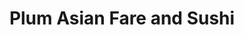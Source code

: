 ---
layout: place
title: "Plum Asian Fare and Sushi"
permalink: /ohio/avon-lake/plum-asian-fare-and-sushi.html
stateAbbr: OH
stateName: Ohio
cityName: Avon Lake
seo:
  name: "Plum Asian Fare and Sushi"
  type: Restaurant
  links: https://www.plumasianfaresushi.com/
description: "Looking for sushi in Avon Lake, Ohio? Check out Plum Asian Fare and Sushi for a delightful Japanese dining experience. Enjoy a variety of sushi and other dis..."
place_id: ChIJYZgos7GPMIgRN6YVF5DmGhs
photos:
  - name: >-
      places/ChIJYZgos7GPMIgRN6YVF5DmGhs/photos/AeeoHcI6f4k39347WctmwTeSD4sRfejpmm107Z6G7Xcq_HEjsmzVyt8rdInd2qIHrm_86FU9ETBRbf2jmsimmI_mFSCYzJOJqYBK3yqoNSMR5hH8xnhnPoWd2KTBALrBfKywXu5hveUGR4Wo_3f12-zCWBFEzJdKFtT_HYkC1o0gECjurEOhfWeFTSZ66VTLVX1imAHUZSImWFf6xsoWNEFoYJqDgDWwpCSzsnDHm81y4QWTS2WiZMuT7p7FzAGfcJiMULX15DDJzDChHom4HJCATSfkh03CL3K9N14BWSCRt2lsjSb5GglxJaH_g26q2fG4-5-CveojsYyZTQLavRljRNCIY8sspxoUx7E41syltWDWGQa3Qo8fy-O4MOhHUq99rXAvKrbMp1U2WQ3x5M8Gr7Zj4ZEGmLJx9ZQlsi9OSxpFQA
    widthPx: 4032
    heightPx: 3024
    authorAttributions:
      - displayName: Dan Fial
        uri: https://maps.google.com/maps/contrib/109099432156659987469
        photoUri: >-
          https://lh3.googleusercontent.com/a/ACg8ocL6vLQWKAEeyWzq5oBoEKegLyqgDinSgC8pj42eHEjli1dhEg=s100-p-k-no-mo
    flagContentUri: >-
      https://www.google.com/local/imagery/report/?cb_client=maps_api_places.places_api&image_key=!1e10!2sCIHM0ogKEICAgICu6YzlKA&hl=en-US
    googleMapsUri: >-
      https://www.google.com/maps/place//data=!3m4!1e2!3m2!1sCIHM0ogKEICAgICu6YzlKA!2e10!4m2!3m1!1s0x88308fb1b3289861:0x1b1ae6901715a637
  - name: >-
      places/ChIJYZgos7GPMIgRN6YVF5DmGhs/photos/AeeoHcKQJXAlakFUkM6zwzDEnv1W9IQNwjT4FHt-gms1hOfWW5uwr8YtwrwCeMcrvMmOBhBlfnddqmviWnHQUibWAlMclI6kyLhQKM52X57C5yil-elmuRCiJ8lpy52hDsHHYpTOqZ1nUFtoroqSiTeVwUjRumyfr8_NXjJ1b2D9FjC0i89mKbEwPKMyHm9I6OKQw75pht-DLjNlbw57fqX9YmgwsrzjD10h-tkKccdc3ZwKF15J3QjvaxiNB0_WHQtxgwwRLj3UhMse7yA9pecU0naDnskx9aJGTirwsecRysH7xnbLlDxuAA2rae3ik0mJMMNVvgCQiwXzYQZt_ZOxpv5h9cAgIQ5-2tTP2mhfa32QQuDImEMzX5tOV8Z77spQSK_O9fcuUBfsuRm94K584RUpTN_d6KegL6LIQ2bbyqjn9z0m
    widthPx: 3600
    heightPx: 4800
    authorAttributions:
      - displayName: Roland Rollinger
        uri: https://maps.google.com/maps/contrib/111913336627852740982
        photoUri: >-
          https://lh3.googleusercontent.com/a-/ALV-UjXcqYQywQT3QgceCByK3sezcILxKyqiEqaiWacv8MW_qBYIm-Ap=s100-p-k-no-mo
    flagContentUri: >-
      https://www.google.com/local/imagery/report/?cb_client=maps_api_places.places_api&image_key=!1e10!2sCIHM0ogKEICAgIC3uPz2vQE&hl=en-US
    googleMapsUri: >-
      https://www.google.com/maps/place//data=!3m4!1e2!3m2!1sCIHM0ogKEICAgIC3uPz2vQE!2e10!4m2!3m1!1s0x88308fb1b3289861:0x1b1ae6901715a637
  - name: >-
      places/ChIJYZgos7GPMIgRN6YVF5DmGhs/photos/AeeoHcKpCRa6hsB_n3FwMNkTrw-t3OiRtFDrEtGvtfRsy8UVUejCES2U1wVF20vXhi7xBtXBLKE2egnRjh6_bXFwiC9b44US40K8VGgNQCRUaEPFV2J0JYidgTTJuk3ArPEiyW4wHdE-r-Sh17CfRYjbw4xCZnJ0QWsjmM-lRYQZZ-VsOAsbfKHjJKJazcCM-0ddpsNgjkcHkJYgg1UmPAb5y6nsAL2hKrY9EzWz-uTqazkC-isMBBfafxBy9iJ5mYleHuhmrmpozCK81NFVucpl9sXLi8ufwnNWcelwrFy_O8D8mmKoZazvIBDzhDZSD99XhFaFI8eGhPWPDpe1SIfHpboQA9a1-9ylu3RA60jOgJq1b2RBE4C-NZLSMA3vUcQXfEtIGxBKNLG3MRKxnUNl9vECJrJ0A9zR0WGv7Yi1DbIXMA
    widthPx: 4032
    heightPx: 3024
    authorAttributions:
      - displayName: Ralph Valente
        uri: https://maps.google.com/maps/contrib/115849306691262353755
        photoUri: >-
          https://lh3.googleusercontent.com/a-/ALV-UjW2gaxQWnm16zXaFUyMAUMHzGUCT8AroLJT2bpd3xXJRpP4-pr57A=s100-p-k-no-mo
    flagContentUri: >-
      https://www.google.com/local/imagery/report/?cb_client=maps_api_places.places_api&image_key=!1e10!2sCIHM0ogKEICAgMDA0eqbRg&hl=en-US
    googleMapsUri: >-
      https://www.google.com/maps/place//data=!3m4!1e2!3m2!1sCIHM0ogKEICAgMDA0eqbRg!2e10!4m2!3m1!1s0x88308fb1b3289861:0x1b1ae6901715a637
  - name: >-
      places/ChIJYZgos7GPMIgRN6YVF5DmGhs/photos/AeeoHcKUC0WOJlVBFnlXFwXU3kM3Cbo0KQon7bHr2XXwfqI2c2RN2SvX79qAV4bEqun5pW3ejlM5Ufdnr99sLL76EolJ9VccSbWfnUL9N7Ffc3WZiIB1CWlR3_wJ0cI8eLrn6jJFzSP3_EliJ7go5tR5Qnm3AnDroF2PUSN4m0337OJVvRsFlpGg6YoNmndFQxm-ghbQUp-hwbabMR_NAIIgyqHm6Y-PsFwoVa6dL9gq_Bj5k1MxkBgwxAeEwofZ1gIOa76f_V8pwH4dbrVsNizJxy-ENnnT1T4oPymMqTgoMPz4PEvp4naJiPna7lVhsv-kLPYxNPjQ-biFQ14PEkPPHHVeznmswm9q9GGmTIA-qP1V3e6qWd3yfynPtdDa06Wzs7IOLMS-bkUYK4-jfoElptV90XTOdX2uryVWKOqp8Bg_-A
    widthPx: 2268
    heightPx: 4032
    authorAttributions:
      - displayName: Yen-Chun Chen
        uri: https://maps.google.com/maps/contrib/107260913832472880801
        photoUri: >-
          https://lh3.googleusercontent.com/a/ACg8ocL-PnlC0NlXKr-DWlTK77Tu8b0qGxxnatDhPYvDKNG8M2K6=s100-p-k-no-mo
    flagContentUri: >-
      https://www.google.com/local/imagery/report/?cb_client=maps_api_places.places_api&image_key=!1e10!2sCIHM0ogKEICAgICb9rSyfw&hl=en-US
    googleMapsUri: >-
      https://www.google.com/maps/place//data=!3m4!1e2!3m2!1sCIHM0ogKEICAgICb9rSyfw!2e10!4m2!3m1!1s0x88308fb1b3289861:0x1b1ae6901715a637
  - name: >-
      places/ChIJYZgos7GPMIgRN6YVF5DmGhs/photos/AeeoHcLApX-1Zg5CiVrK5DqSs4fJMAgavJVOjp_doEGFeK1BqJBEmOsK_Aqo6U93HyiQpGVoeLNj7dPKw__tAz74u5_PgibS1PYuwv04VqDYRd0Q6VI8R-T07ogeSBHHpkw-U2jlmXu4CwWDpA40G2r4rLPHdbwqVVVw1HErQdKf_IsBiYrYzWkM1BNX0t9TmYpIv0ybCh7caT7CCu7VD8z8QwyUmIGl4-LH4eRTmFH1F2KetlMvbqHwB_oB20l0NQobhZZvE3v1sIDGP9_ZgKimcbUMKkViyHLcp8hwC2sI9X1e88txJrUXF5AaYQZEGHPUocKuuGLgCPzaXAj_urDjx7PtpJ7iqoaRDFCvCKSYRvImWE3-RqiKiLpmRUdPG-2qIUGMBgmXzlLHu-j768Fd7Hslp0FlCinTiMHTX7WDaaCEdw
    widthPx: 4000
    heightPx: 2252
    authorAttributions:
      - displayName: Kate Schwanitz
        uri: https://maps.google.com/maps/contrib/117762104048669729334
        photoUri: >-
          https://lh3.googleusercontent.com/a-/ALV-UjWPBtKCWewQBfv7yjDK8QEDDlFFbABDWbFg8rXH27tduaULQWm7UQ=s100-p-k-no-mo
    flagContentUri: >-
      https://www.google.com/local/imagery/report/?cb_client=maps_api_places.places_api&image_key=!1e10!2sCIHM0ogKEICAgICT7J6Kew&hl=en-US
    googleMapsUri: >-
      https://www.google.com/maps/place//data=!3m4!1e2!3m2!1sCIHM0ogKEICAgICT7J6Kew!2e10!4m2!3m1!1s0x88308fb1b3289861:0x1b1ae6901715a637
  - name: >-
      places/ChIJYZgos7GPMIgRN6YVF5DmGhs/photos/AeeoHcJd38bIZkhRWELS137N-rbLpSFOW4uDZYuF08vvnV0kyy_THjo2PsTse1ZphocRGn8F75VoF-wAj6I4gy1Ma7XOJkq5g2_qXv87AOnx2aTQepPJJ96K3zUDs500Fyobx0sPjpdKgiGuDAkAZYQdQ2rcFUcq7GkyIHIv_N_G5aWyvkHP4sE6RbVzy2wFFbmKUzXypRX8V0ilxIlV17rzTiSSE-sv975lZXt8TsvnS5EzWWWQZn9DXScHn9hEIsXWlyVM1QjqzfSE0CD1jxyR1vRfU4ThzWHV6Og9ZjscEuU9BWoi-OEH2SgyEfkPLshgLbjqGlspk7Ejm1kS-PfAHNrCbWLfproFdO000MKUl76ijpkwxI3V4yhRriW_hYLCKrLQ3b_85whK0WsepySbmrzrxHJEr916IZb8HpXy3XNVXQ
    widthPx: 3600
    heightPx: 4800
    authorAttributions:
      - displayName: Roland Rollinger
        uri: https://maps.google.com/maps/contrib/111913336627852740982
        photoUri: >-
          https://lh3.googleusercontent.com/a-/ALV-UjXcqYQywQT3QgceCByK3sezcILxKyqiEqaiWacv8MW_qBYIm-Ap=s100-p-k-no-mo
    flagContentUri: >-
      https://www.google.com/local/imagery/report/?cb_client=maps_api_places.places_api&image_key=!1e10!2sCIHM0ogKEICAgIC3uPz2PQ&hl=en-US
    googleMapsUri: >-
      https://www.google.com/maps/place//data=!3m4!1e2!3m2!1sCIHM0ogKEICAgIC3uPz2PQ!2e10!4m2!3m1!1s0x88308fb1b3289861:0x1b1ae6901715a637
  - name: >-
      places/ChIJYZgos7GPMIgRN6YVF5DmGhs/photos/AeeoHcL91jTQxjEHRcRoDax_VM7URHXI_Kpzy21bsKceKVOMoNDg7cD7aWvAlwJuxPXBLLvfapzLpR4OgY7Bk5QV6qMApn3TRFbb5bwSKef77Y_0IsU6udPj8vXUPPXs7yfaIXBmOGKkqW-8oZp14yZ85y71E0mNsZEoTaIQIq7062IjedaYnokF-fVrjxSHaPO3lI4qiIpoPZG9TpQA3sFS2mnJzXxSSAAYkKxwY3QeGWqsOvr7toT58OQr6TxrjyesT4AoGqmEfYMy9ts4wR1EikPFI3G1RBKeQbiobOsWmVdG2ZEF1yPo1V0nwl5Z4vZ4Ka9eK5GGWqjFmEuw7iBBOxOxbwwwWiu4-XG2VFS9wc_Uous3Evyf1zHZS_59o7EK5HczRzP3ITsp3x79fFRm_L-hMT1RSjop1wSh0_QFhvr9-JQA
    widthPx: 4032
    heightPx: 3024
    authorAttributions:
      - displayName: Jane L
        uri: https://maps.google.com/maps/contrib/106650018775397615578
        photoUri: >-
          https://lh3.googleusercontent.com/a/ACg8ocLv2irGdAEoQwcsW-ntEgeG0c0fHmEIzUeT7mvvOrVZsgavEw=s100-p-k-no-mo
    flagContentUri: >-
      https://www.google.com/local/imagery/report/?cb_client=maps_api_places.places_api&image_key=!1e10!2sCIHM0ogKEICAgICD6anb7wE&hl=en-US
    googleMapsUri: >-
      https://www.google.com/maps/place//data=!3m4!1e2!3m2!1sCIHM0ogKEICAgICD6anb7wE!2e10!4m2!3m1!1s0x88308fb1b3289861:0x1b1ae6901715a637
  - name: >-
      places/ChIJYZgos7GPMIgRN6YVF5DmGhs/photos/AeeoHcITj5JUwSUBrVK0JLrJn2RfEx7iIn56rKDY1wMqwxXyXwXceipkZUQLkIBxia0yYf1bpsqr8PeimKLv2VeCLa-3gqmLLwP7CIeHAVRZBTXFuwhEAKxfXOQ9U2LmCCPmA2DVuLC7zBMeItno7RXn-DhjSXtZGaFoaL8TW5wfFUq4UwYz8TTQJinsLeAO50guNKzbMyvig-bzajXyf9tAwH6M4draBLezu-ryLOcjLVoGqk-LVhLzzPk4bKcWxy7Rv7VcGL2xESAiG6iOy7sPht2j3oDYAJ6Najl_bQRRLceYXuBdtPfzsl_-h1lgssgLc-9ma2iIy8YtY_EDoIOHUhmPU3GMPUIAKwsm0qUfhg-ZtF6HgoEw2MAbrpa095ejIMHJKBCq_3TIKgt0fbzGJLypehWv2uaWyev9k9d6HwU9dw
    widthPx: 3000
    heightPx: 4000
    authorAttributions:
      - displayName: Allison Sowa
        uri: https://maps.google.com/maps/contrib/112060611511284398811
        photoUri: >-
          https://lh3.googleusercontent.com/a-/ALV-UjXMCDambULSg6AGBOancuNid23nLyjt2m228gbbC6E2EQRs7jcg5A=s100-p-k-no-mo
    flagContentUri: >-
      https://www.google.com/local/imagery/report/?cb_client=maps_api_places.places_api&image_key=!1e10!2sCIHM0ogKEICAgID9k7ijPw&hl=en-US
    googleMapsUri: >-
      https://www.google.com/maps/place//data=!3m4!1e2!3m2!1sCIHM0ogKEICAgID9k7ijPw!2e10!4m2!3m1!1s0x88308fb1b3289861:0x1b1ae6901715a637
  - name: >-
      places/ChIJYZgos7GPMIgRN6YVF5DmGhs/photos/AeeoHcKRSyidIul5Pd4QRKFQluhUJyk9HCYypFAEyfndrADIT5c3FBkw6TwCSHav6Q6me8tNDvnqsA3kciVzwVlf-gwO8OCp9lM_Jw4tafe1efRRlCQsU43aMaVrzLWsXVZiz_lAubIOZcTrzkh3ilb5Z__rRsWMXNCUDAGwLn66EOZQA-o1ENp4GWOookfA6H6V7dA99MaOhEqXJ6gYGx7yY3T6lg7rlvH5KA0tb5UVUQmaetC4OOgVqF9Q3vzAdimo88ladpOBcCIIEDh3OgKABEgxhkwHo5pc8KYBmdREIhgFNTj4Gw4m-pWk_cW3BznBZG4AU57aPgy29JVwAOHOhkI209BdXRMOva1J7uGv6p7jZ8W8L8t7RXFFrBRxPeb-53mttnmy4tfxHnM4AYtbSY3oCzTXN3myu7ATXDGnT4z1aCuc
    widthPx: 4080
    heightPx: 3072
    authorAttributions:
      - displayName: Reed Fabek
        uri: https://maps.google.com/maps/contrib/102563598000521262503
        photoUri: >-
          https://lh3.googleusercontent.com/a-/ALV-UjWypM-HpddPtsEayRtEHNTHXPPzFrgkloXbAa70YsbLl_hZzvW3=s100-p-k-no-mo
    flagContentUri: >-
      https://www.google.com/local/imagery/report/?cb_client=maps_api_places.places_api&image_key=!1e10!2sCIHM0ogKEICAgIDf5aOHqwE&hl=en-US
    googleMapsUri: >-
      https://www.google.com/maps/place//data=!3m4!1e2!3m2!1sCIHM0ogKEICAgIDf5aOHqwE!2e10!4m2!3m1!1s0x88308fb1b3289861:0x1b1ae6901715a637
  - name: >-
      places/ChIJYZgos7GPMIgRN6YVF5DmGhs/photos/AeeoHcKqspfP3KtpMSJE3GjECb971TjYSDTW4JSfGTxhq1kMH9KXAt7pl9v2Us-MlEoCM0yYu7_SgQ5t0TnYPdgWzZd--SS_SK3aFwfsdZaGNC4wtytSM_CDigU8il2w4QNmaCb1JyxgSnMtuz5LVUI4Oo0fSAFLnpl62t3GQmrH8hyF_5qUrBcBNQ7moFqgkOvHXJ4IVgBH5Ua_Qtm0IoimH3NzfQXHiELemky8zpWEU0RRQHcTdbL2YT_Z1hGlMRntokAGmllBwu6AKs3LLVOMz44dSCywTT0ZcH38qdyLyoi5W50Kl-OgK_JXQnEMZRFjX9xz7cWKgeVb_txSn3vUj-bx4dFSQAlRFA0aRk56He3iNp4fTQ2hqwYYwAZpbwAykCGiL6IrysgLcCKawmOSJY7nfMTccJJRofOCHicIE_xhwU8
    widthPx: 3024
    heightPx: 4032
    authorAttributions:
      - displayName: Ralph Valente
        uri: https://maps.google.com/maps/contrib/115849306691262353755
        photoUri: >-
          https://lh3.googleusercontent.com/a-/ALV-UjW2gaxQWnm16zXaFUyMAUMHzGUCT8AroLJT2bpd3xXJRpP4-pr57A=s100-p-k-no-mo
    flagContentUri: >-
      https://www.google.com/local/imagery/report/?cb_client=maps_api_places.places_api&image_key=!1e10!2sCIHM0ogKEICAgMDA0YqelAE&hl=en-US
    googleMapsUri: >-
      https://www.google.com/maps/place//data=!3m4!1e2!3m2!1sCIHM0ogKEICAgMDA0YqelAE!2e10!4m2!3m1!1s0x88308fb1b3289861:0x1b1ae6901715a637
address: 32730 Walker Rd C3, Avon Lake, OH 44012, USA
street: 32730 Walker Rd C3
city: Avon Lake
state: OH
zip: '44012'
country: USA
neighborhood: null
latitude: '41.493729'
longitude: '-82.017866'
accessibility_options:
  wheelchairAccessibleParking: true
  wheelchairAccessibleEntrance: true
  wheelchairAccessibleRestroom: true
  wheelchairAccessibleSeating: true
business_status: OPERATIONAL
name: Plum Asian Fare and Sushi
google_maps_links:
  directionsUri: >-
    https://www.google.com/maps/dir//''/data=!4m7!4m6!1m1!4e2!1m2!1m1!1s0x88308fb1b3289861:0x1b1ae6901715a637!3e0
  placeUri: https://maps.google.com/?cid=1953126894955505207
  writeAReviewUri: >-
    https://www.google.com/maps/place//data=!4m3!3m2!1s0x88308fb1b3289861:0x1b1ae6901715a637!12e1
  reviewsUri: >-
    https://www.google.com/maps/place//data=!4m4!3m3!1s0x88308fb1b3289861:0x1b1ae6901715a637!9m1!1b1
  photosUri: >-
    https://www.google.com/maps/place//data=!4m3!3m2!1s0x88308fb1b3289861:0x1b1ae6901715a637!10e5
primary_type: Asian Restaurant
opening_hours:
  regular: null
  current: null
secondary_opening_hours:
  regular:
    weekdayDescriptions: null
    type: null
  current:
    weekdayDescriptions: null
    type: null
phone: (440) 930-2623
price_level: PRICE_LEVEL_MODERATE
price_range: $20 &ndash; $30
rating: '4.6'
rating_count: 212
website: https://www.plumasianfaresushi.com/
reviews:
  - name: >-
      places/ChIJYZgos7GPMIgRN6YVF5DmGhs/reviews/ChdDSUhNMG9nS0VJQ0FnSUR2OW9fT3VRRRAB
    relativePublishTimeDescription: 2 months ago
    rating: 5
    text:
      text: >-
        This restaurant is such a gem. Wonderful restaurant. I don’t normally
        start with the deserts. However they are made from scratch. From a-z
        HOMEMADE!!! All the food is a home run!!!


        Menu is great. I really enjoy this restaurant, I truly feel relaxed.
        Staff are very welcoming.
      languageCode: en
    originalText:
      text: >-
        This restaurant is such a gem. Wonderful restaurant. I don’t normally
        start with the deserts. However they are made from scratch. From a-z
        HOMEMADE!!! All the food is a home run!!!


        Menu is great. I really enjoy this restaurant, I truly feel relaxed.
        Staff are very welcoming.
      languageCode: en
    authorAttribution:
      displayName: Ralph Valente
      uri: https://www.google.com/maps/contrib/115849306691262353755/reviews
      photoUri: >-
        https://lh3.googleusercontent.com/a-/ALV-UjW2gaxQWnm16zXaFUyMAUMHzGUCT8AroLJT2bpd3xXJRpP4-pr57A=s128-c0x00000000-cc-rp-mo-ba6
    publishTime: '2025-02-09T20:56:01.777174Z'
    flagContentUri: >-
      https://www.google.com/local/review/rap/report?postId=ChdDSUhNMG9nS0VJQ0FnSUR2OW9fT3VRRRAB&d=17924085&t=1
    googleMapsUri: >-
      https://www.google.com/maps/reviews/data=!4m6!14m5!1m4!2m3!1sChdDSUhNMG9nS0VJQ0FnSUR2OW9fT3VRRRAB!2m1!1s0x88308fb1b3289861:0x1b1ae6901715a637
  - name: >-
      places/ChIJYZgos7GPMIgRN6YVF5DmGhs/reviews/ChZDSUhNMG9nS0VJQ0FnSUMzdVB6MmJREAE
    relativePublishTimeDescription: 5 months ago
    rating: 5
    text:
      text: >-
        Plum is a hidden gem! From the moment we walked in, the staff made us
        feel right at home. Quality and freshness truly shine through in every
        dish, regardless what you choose.


        We had a couple drinks and tried the Poke bowl, the Scooby Doo roll, and
        the crab rangoons along with some edamame for the little one.


        Each dish was crafted with care and attention to detail. The poke bowl
        was vibrant and packed with fresh ingredients, blending textures and
        flavors beautifully. The Scooby Doo roll was a standout - a perfect
        balance of spice and umami that left us craving more.


        And the crab rangoons? Crispy on the outside, creamy on the inside,
        paired with a home made duck sauce that brought everything together.


        Using fresh, high-quality ingredients makes a noticeable difference.
        Every bite was a delight, and we’ll definitely be back. Highly
        recommended for anyone looking for a top-notch Asian dining experience!
      languageCode: en
    originalText:
      text: >-
        Plum is a hidden gem! From the moment we walked in, the staff made us
        feel right at home. Quality and freshness truly shine through in every
        dish, regardless what you choose.


        We had a couple drinks and tried the Poke bowl, the Scooby Doo roll, and
        the crab rangoons along with some edamame for the little one.


        Each dish was crafted with care and attention to detail. The poke bowl
        was vibrant and packed with fresh ingredients, blending textures and
        flavors beautifully. The Scooby Doo roll was a standout - a perfect
        balance of spice and umami that left us craving more.


        And the crab rangoons? Crispy on the outside, creamy on the inside,
        paired with a home made duck sauce that brought everything together.


        Using fresh, high-quality ingredients makes a noticeable difference.
        Every bite was a delight, and we’ll definitely be back. Highly
        recommended for anyone looking for a top-notch Asian dining experience!
      languageCode: en
    authorAttribution:
      displayName: Roland Rollinger
      uri: https://www.google.com/maps/contrib/111913336627852740982/reviews
      photoUri: >-
        https://lh3.googleusercontent.com/a-/ALV-UjXcqYQywQT3QgceCByK3sezcILxKyqiEqaiWacv8MW_qBYIm-Ap=s128-c0x00000000-cc-rp-mo-ba4
    publishTime: '2024-11-02T16:26:12.353191Z'
    flagContentUri: >-
      https://www.google.com/local/review/rap/report?postId=ChZDSUhNMG9nS0VJQ0FnSUMzdVB6MmJREAE&d=17924085&t=1
    googleMapsUri: >-
      https://www.google.com/maps/reviews/data=!4m6!14m5!1m4!2m3!1sChZDSUhNMG9nS0VJQ0FnSUMzdVB6MmJREAE!2m1!1s0x88308fb1b3289861:0x1b1ae6901715a637
  - name: >-
      places/ChIJYZgos7GPMIgRN6YVF5DmGhs/reviews/ChZDSUhNMG9nS0VJQ0FnSURMOUxld1FBEAE
    relativePublishTimeDescription: 9 months ago
    rating: 5
    text:
      text: >-
        Phenomenal! Staff was very friendly and attentive. Happy hour drinks
        were very reasonably priced and both tasted fantastic. The Sushi and
        Sashimi we tried all tasted fresh and delicious . Beautifully prepared
        and wonderful quality. Saving this restaurant to come back to during
        future travels since we live all the way in NY !
      languageCode: en
    originalText:
      text: >-
        Phenomenal! Staff was very friendly and attentive. Happy hour drinks
        were very reasonably priced and both tasted fantastic. The Sushi and
        Sashimi we tried all tasted fresh and delicious . Beautifully prepared
        and wonderful quality. Saving this restaurant to come back to during
        future travels since we live all the way in NY !
      languageCode: en
    authorAttribution:
      displayName: Kay Paige
      uri: https://www.google.com/maps/contrib/112420544809260165403/reviews
      photoUri: >-
        https://lh3.googleusercontent.com/a-/ALV-UjUoRPOFF8pLpJ7D14qcTWx7DHvwHwzg1hJcEJTVekSkkho8jiZG=s128-c0x00000000-cc-rp-mo-ba3
    publishTime: '2024-06-25T22:03:51.960021Z'
    flagContentUri: >-
      https://www.google.com/local/review/rap/report?postId=ChZDSUhNMG9nS0VJQ0FnSURMOUxld1FBEAE&d=17924085&t=1
    googleMapsUri: >-
      https://www.google.com/maps/reviews/data=!4m6!14m5!1m4!2m3!1sChZDSUhNMG9nS0VJQ0FnSURMOUxld1FBEAE!2m1!1s0x88308fb1b3289861:0x1b1ae6901715a637
  - name: >-
      places/ChIJYZgos7GPMIgRN6YVF5DmGhs/reviews/ChdDSUhNMG9nS0VJQ0FnSUNfaTRtZjR3RRAB
    relativePublishTimeDescription: 2 months ago
    rating: 1
    text:
      text: >-
        I went to Plum for the first time since living in Avon lake for 4 years.
        It was not good at all in my opinion. I got the chicken hibachi , sweet
        potato roll. To start the sushi roll is was just sweet potato fries and
        cucumbers no sauce or anything 5/10. The chicken hibachi was absolutely
        disgusting the chicken breast was super rubbery and it even cut weird
        definitely killed my appetite. The server Rachel was absolutely sweet
        and was very understanding. The service was a 10/10 the food was
        definitely a 1/10. This is again my opinion.
      languageCode: en
    originalText:
      text: >-
        I went to Plum for the first time since living in Avon lake for 4 years.
        It was not good at all in my opinion. I got the chicken hibachi , sweet
        potato roll. To start the sushi roll is was just sweet potato fries and
        cucumbers no sauce or anything 5/10. The chicken hibachi was absolutely
        disgusting the chicken breast was super rubbery and it even cut weird
        definitely killed my appetite. The server Rachel was absolutely sweet
        and was very understanding. The service was a 10/10 the food was
        definitely a 1/10. This is again my opinion.
      languageCode: en
    authorAttribution:
      displayName: Indie Sandhu
      uri: https://www.google.com/maps/contrib/111463294639638049890/reviews
      photoUri: >-
        https://lh3.googleusercontent.com/a/ACg8ocKYK87qVfn9aTRFJS5o8a7qioj8pU4PTt-V2JrbtIMST1DxtQ=s128-c0x00000000-cc-rp-mo-ba2
    publishTime: '2025-01-19T00:23:18.782696Z'
    flagContentUri: >-
      https://www.google.com/local/review/rap/report?postId=ChdDSUhNMG9nS0VJQ0FnSUNfaTRtZjR3RRAB&d=17924085&t=1
    googleMapsUri: >-
      https://www.google.com/maps/reviews/data=!4m6!14m5!1m4!2m3!1sChdDSUhNMG9nS0VJQ0FnSUNfaTRtZjR3RRAB!2m1!1s0x88308fb1b3289861:0x1b1ae6901715a637
  - name: >-
      places/ChIJYZgos7GPMIgRN6YVF5DmGhs/reviews/ChZDSUhNMG9nS0VJQ0FnSUR2OEltWVRREAE
    relativePublishTimeDescription: 3 months ago
    rating: 5
    text:
      text: >-
        Very friendly staff and a cool atmosphere in the restaurant.  Their menu
        is pretty extensive and the dishes are excellent.  Looking forward to
        coming back soon to try some of the other options including the sushi.
      languageCode: en
    originalText:
      text: >-
        Very friendly staff and a cool atmosphere in the restaurant.  Their menu
        is pretty extensive and the dishes are excellent.  Looking forward to
        coming back soon to try some of the other options including the sushi.
      languageCode: en
    authorAttribution:
      displayName: Reed Fabek
      uri: https://www.google.com/maps/contrib/102563598000521262503/reviews
      photoUri: >-
        https://lh3.googleusercontent.com/a-/ALV-UjWypM-HpddPtsEayRtEHNTHXPPzFrgkloXbAa70YsbLl_hZzvW3=s128-c0x00000000-cc-rp-mo-ba6
    publishTime: '2024-12-17T00:27:01.144740Z'
    flagContentUri: >-
      https://www.google.com/local/review/rap/report?postId=ChZDSUhNMG9nS0VJQ0FnSUR2OEltWVRREAE&d=17924085&t=1
    googleMapsUri: >-
      https://www.google.com/maps/reviews/data=!4m6!14m5!1m4!2m3!1sChZDSUhNMG9nS0VJQ0FnSUR2OEltWVRREAE!2m1!1s0x88308fb1b3289861:0x1b1ae6901715a637
parking_options:
  freeParkingLot: true
  freeStreetParking: true
  valetParking: false
payment_options:
  acceptsCreditCards: true
  acceptsDebitCards: true
  acceptsCashOnly: false
  acceptsNfc: true
allow_dogs: null
curbside_pickup: null
delivery: true
dine_in: true
good_for_children: true
good_for_groups: true
good_for_sports: true
live_music: false
menu_for_children: null
outdoor_seating: null
reservable: true
restroom: true
serves_beer: true
serves_breakfast: null
serves_brunch: false
serves_cocktails: true
serves_coffee: null
serves_dinner: true
serves_dessert: true
serves_lunch: true
serves_vegetarian_food: true
serves_wine: true
takeout: true
summary: null

---
